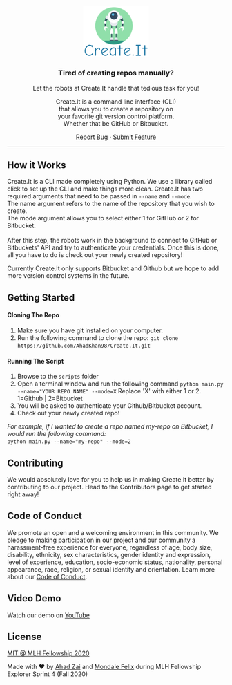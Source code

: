 <p align="center">
  <img src="./assets/logo.PNG" width="30%" alt="Logo">
  <h3 align="center">Tired of creating repos manually?</h3>
  <p align="center">Let the robots at Create.It handle that tedious task for you!</p>
  <p align="center">Create.It is a command line interface (CLI) <br />that allows you to create a repository on <br />your favorite git version control platform. <br />Whether that be GitHub or Bitbucket. </p>
  <p align="center">
    <a href="https://github.com/AhadKhan98/Create.It/issues">Report Bug</a>
    ·
    <a href="https://github.com/AhadKhan98/Create.It/issues">Submit Feature</a>
  </p>
</p>
<hr>

## How it Works
Create.It is a CLI made completely using Python. We use a library called click to set up the CLI and make things more clean. Create.It has two required arguments that need to be passed in ```--name``` and ```--mode```.
<br />
The name argument refers to the name of the repository that you wish to create. 
<br />
The mode argument allows you to select either 1 for GitHub or 2 for Bitbucket. 
<br />
<br />
After this step, the robots work in the background to connect to GitHub or Bitbuckets' API and try to authenticate your credentials. Once this is done, all you have to do is check out your newly created repository!

Currently Create.It only supports Bitbucket and Github but we hope to add more version control systems in the future.

## Getting Started

#### Cloning The Repo
1. Make sure you have git installed on your computer.
2. Run the following command to clone the repo: ```git clone https://github.com/AhadKhan98/Create.It.git```

#### Running The Script
1. Browse to the ```scripts``` folder
2. Open a terminal window and run the following command ```python main.py --name="YOUR REPO NAME" --mode=X``` Replace 'X' with either 1 or 2. 1=Github | 2=Bitbucket 
3. You will be asked to authenticate your Github/Bitbucket account.
4. Check out your newly created repo!


*For example, if I wanted to create a repo named my-repo on Bitbucket, I would run the following command:* 
<br />
```python main.py --name="my-repo" --mode=2```

## Contributing
We would absolutely love for you to help us in making Create.It better by contributing to our project. Head to the Contributors page to get started right away!

## Code of Conduct
We promote an open and a welcoming environment in this community. We pledge to making participation in our project and our community a harassment-free experience for everyone, regardless of age, body size, disability, ethnicity, sex characteristics, gender identity and expression, level of experience, education, socio-economic status, nationality, personal appearance, race, religion, or sexual identity and orientation.
Learn more about our [Code of Conduct](https://github.com/AhadKhan98/Create.It/blob/master/CODE-OF-CONDUCT.md).

## Video Demo
Watch our demo on [YouTube](https://google.com/)

## License
[MIT @ MLH Fellowship 2020](https://github.com/AhadKhan98/Create.It/blob/master/LICENSE)

Made with ❤ by [Ahad Zai](https://github.com/ahadkhan98) and [Mondale Felix](https://github.com/MondaleFelix) during MLH Fellowship Explorer Sprint 4 (Fall 2020)
